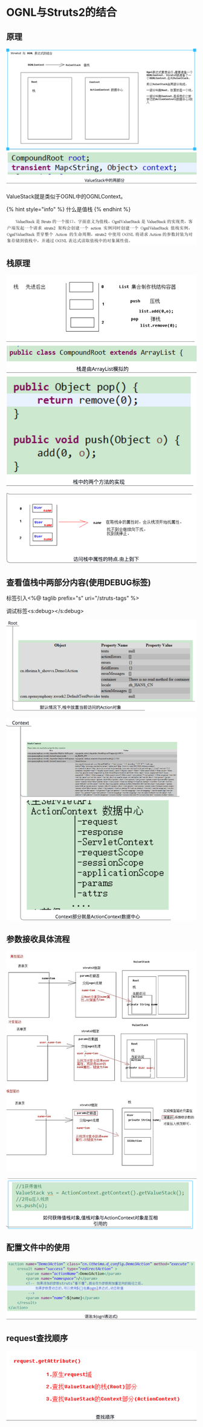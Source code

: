 # OGNL与Struts2的结合

## 原理

![](../../../.gitbook/assets/image%20%2815%29.png)

ValueStack就是类似于OGNL中的OGNLContext。

{% hint style="info" %}
什么是值栈
{% endhint %}

![](../../../.gitbook/assets/image%20%28152%29.png)



## 栈原理

![](../../../.gitbook/assets/image.png)

![](../../../.gitbook/assets/image%20%2836%29.png)

## 查看值栈中两部分内容\(使用DEBUG标签\)

标签引入&lt;%@ taglib prefix="s" uri="/struts-tags" %&gt;

调试标签&lt;s:debug&gt;&lt;/s:debug&gt;

![](../../../.gitbook/assets/image%20%2866%29.png)

![](../../../.gitbook/assets/image%20%2889%29.png)

## 参数接收具体流程

![](../../../.gitbook/assets/image%20%288%29.png)

![](../../../.gitbook/assets/image%20%2854%29.png)

## 配置文件中的使用

![](../../../.gitbook/assets/image%20%2812%29.png)

## request查找顺序

![](../../../.gitbook/assets/image%20%2844%29.png)


